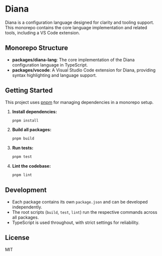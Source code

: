 # Diana

Diana is a configuration language designed for clarity and tooling support. This monorepo contains the core language implementation and related tools, including a VS Code extension.

## Monorepo Structure

- **packages/diana-lang**: The core implementation of the Diana configuration language in TypeScript.
- **packages/vscode**: A Visual Studio Code extension for Diana, providing syntax highlighting and language support.

## Getting Started

This project uses [pnpm](https://pnpm.io/) for managing dependencies in a monorepo setup.

1. **Install dependencies:**
   ```sh
   pnpm install
   ```
2. **Build all packages:**
   ```sh
   pnpm build
   ```
3. **Run tests:**
   ```sh
   pnpm test
   ```
4. **Lint the codebase:**
   ```sh
   pnpm lint
   ```

## Development

- Each package contains its own `package.json` and can be developed independently.
- The root scripts (`build`, `test`, `lint`) run the respective commands across all packages.
- TypeScript is used throughout, with strict settings for reliability.

## License

MIT
